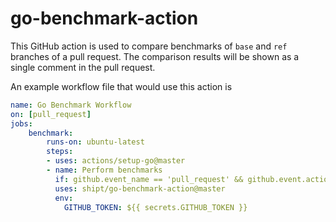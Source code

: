 # go-benchmark-action

This GitHub action is used to compare benchmarks of `base` and `ref` branches of a pull request. The comparison results will be shown as a single comment in the pull request.

An example workflow file that would use this action is

```yml
name: Go Benchmark Workflow
on: [pull_request]
jobs:
    benchmark:
        runs-on: ubuntu-latest
        steps:
        - uses: actions/setup-go@master
        - name: Perform benchmarks
          if: github.event_name == 'pull_request' && github.event.action == 'synchronize'
          uses: shipt/go-benchmark-action@master
          env:
            GITHUB_TOKEN: ${{ secrets.GITHUB_TOKEN }}
```
